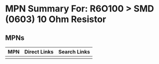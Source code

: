 



# MPN Summary For: R6O100 > SMD (0603) 10 Ohm Resistor

## MPNs
  

|MPN|Direct Links|Search Links|
| :--- | :--- | :--- |
||||
